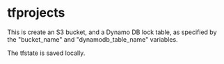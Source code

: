 # tfprojects

This is create an S3 bucket, and a Dynamo DB lock table,
as specified by the "bucket_name" and "dynamodb_table_name"
variables.

The tfstate is saved locally.